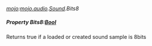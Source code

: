 _[mojo](../../modules/mojo/mojo-module.md):[mojo.audio](../../modules/mojo/mojo-audio.md).[Sound](../../modules/mojo/mojo-audio-sound.md).Bits8_
##### Property Bits8:[Bool](../../modules/wonkey/wonkey-types-bool.md)
Returns true if a loaded or created sound sample is 8bits
